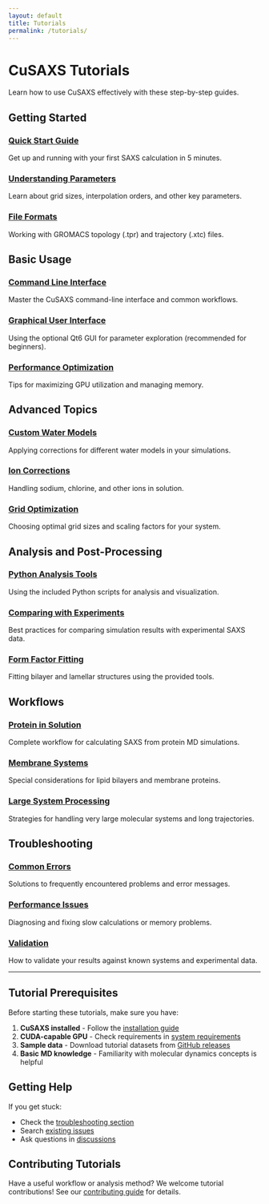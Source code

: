 ```yaml
---
layout: default
title: Tutorials
permalink: /tutorials/
---
```


# CuSAXS Tutorials

Learn how to use CuSAXS effectively with these step-by-step guides.

## Getting Started

### [Quick Start Guide](/tutorials/quick-start/)
Get up and running with your first SAXS calculation in 5 minutes.

### [Understanding Parameters](/tutorials/parameters/) 
Learn about grid sizes, interpolation orders, and other key parameters.

### [File Formats](/tutorials/file-formats/)
Working with GROMACS topology (.tpr) and trajectory (.xtc) files.

## Basic Usage

### [Command Line Interface](/tutorials/command-line/)
Master the CuSAXS command-line interface and common workflows.

### [Graphical User Interface](/tutorials/gui-tutorial/)
Using the optional Qt6 GUI for parameter exploration (recommended for beginners).

### [Performance Optimization](/tutorials/performance/)
Tips for maximizing GPU utilization and managing memory.

## Advanced Topics

### [Custom Water Models](/tutorials/water-models/)
Applying corrections for different water models in your simulations.

### [Ion Corrections](/tutorials/ion-corrections/)
Handling sodium, chlorine, and other ions in solution.

### [Grid Optimization](/tutorials/grid-optimization/)
Choosing optimal grid sizes and scaling factors for your system.

## Analysis and Post-Processing

### [Python Analysis Tools](/tutorials/python-analysis/)
Using the included Python scripts for analysis and visualization.

### [Comparing with Experiments](/tutorials/experimental-comparison/)
Best practices for comparing simulation results with experimental SAXS data.

### [Form Factor Fitting](/tutorials/form-factor-fitting/)
Fitting bilayer and lamellar structures using the provided tools.

## Workflows

### [Protein in Solution](/tutorials/protein-workflow/)
Complete workflow for calculating SAXS from protein MD simulations.

### [Membrane Systems](/tutorials/membrane-workflow/)
Special considerations for lipid bilayers and membrane proteins.

### [Large System Processing](/tutorials/large-systems/)
Strategies for handling very large molecular systems and long trajectories.

## Troubleshooting

### [Common Errors](/tutorials/troubleshooting/)
Solutions to frequently encountered problems and error messages.

### [Performance Issues](/tutorials/performance-troubleshooting/)
Diagnosing and fixing slow calculations or memory problems.

### [Validation](/tutorials/validation/)
How to validate your results against known systems and experimental data.

---

## Tutorial Prerequisites

Before starting these tutorials, make sure you have:

1. **CuSAXS installed** - Follow the [installation guide](/about#installation)
2. **CUDA-capable GPU** - Check requirements in [system requirements](/about#system-requirements)  
3. **Sample data** - Download tutorial datasets from [GitHub releases](https://github.com/your-username/CuSAXS/releases)
4. **Basic MD knowledge** - Familiarity with molecular dynamics concepts is helpful

## Getting Help

If you get stuck:
- Check the [troubleshooting section](/tutorials/troubleshooting/)
- Search [existing issues](https://github.com/your-username/CuSAXS/issues)
- Ask questions in [discussions](https://github.com/your-username/CuSAXS/discussions)

## Contributing Tutorials

Have a useful workflow or analysis method? We welcome tutorial contributions! See our [contributing guide](/about#contributing) for details.